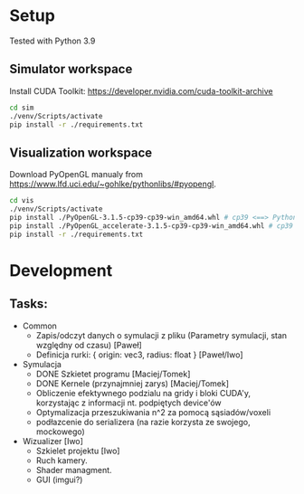 # Setup
Tested with Python 3.9

## Simulator workspace
Install CUDA Toolkit: https://developer.nvidia.com/cuda-toolkit-archive
```sh
cd sim
./venv/Scripts/activate
pip install -r ./requirements.txt
```

## Visualization workspace
Download PyOpenGL manualy from https://www.lfd.uci.edu/~gohlke/pythonlibs/#pyopengl.
```sh
cd vis
./venv/Scripts/activate
pip install ./PyOpenGL-3.1.5-cp39-cp39-win_amd64.whl # cp39 <==> Python 3.9
pip install ./PyOpenGL_accelerate-3.1.5-cp39-cp39-win_amd64.whl # cp39 <==> Python 3.9
pip install -r ./requirements.txt
```
# Development
## Tasks:
- Common
    - Zapis/odczyt danych o symulacji z pliku (Parametry symulacji, stan względny od czasu) [Paweł]
    - Definicja rurki: { origin: vec3, radius: float } [Paweł/Iwo]
- Symulacja
    - DONE Szkietet programu [Maciej/Tomek] 
    - DONE Kernele (przynajmniej zarys) [Maciej/Tomek]
    - Obliczenie efektywnego podzialu na gridy i bloki CUDA'y, korzystając z informacji nt. podpiętych device'ów
    - Optymalizacja przeszukiwania n^2 za pomocą sąsiadów/voxeli
    - podłazcenie do serializera (na razie korzysta ze swojego, mockowego)
- Wizualizer [Iwo]
    - Szkielet projektu [Iwo]
    - Ruch kamery.
    - Shader managment.
    - GUI (imgui?)
